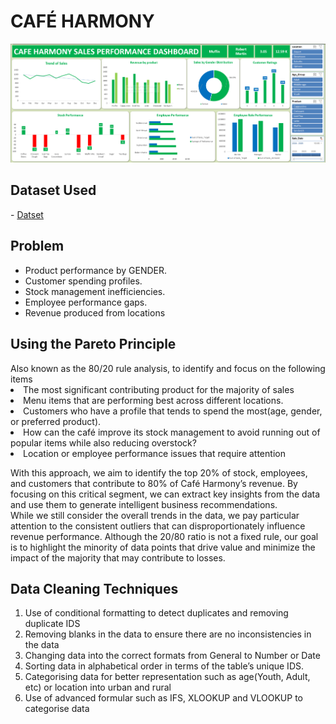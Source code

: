 <h1>CAFÉ HARMONY</h1>

<img src ="https://github.com/cephard/CafeHarmonyData/blob/main/Cafe%20Harmony%20Dashboard.png"/>

<h2>Dataset Used </h2>
- <a href="https://github.com/cephard/CafeHarmonyData/blob/main/Cafe_Harmony_Capstone_Project.xlsx">Datset</a>

<h2> Problem</h2>
<ul>
  <li>Product performance by GENDER.</li>
  <li>Customer spending profiles.</li>
  <li>Stock management inefficiencies.</li>
  <li>Employee performance gaps.</li>
  <li>Revenue produced from locations</li>
</ul>

<h2>Using the Pareto Principle</h2>
Also known as the 80/20 rule analysis, to identify and focus on the following items
<li>The most significant contributing product for the majority of sales​</li>
<li>Menu items that are performing best across different locations. ​</li>
<li>Customers who have a profile that tends to spend the most(age, gender, or preferred product).​</li>
<li>How can the café improve its stock management to avoid running out of popular items while also reducing overstock?​</li>
<li>Location or employee performance issues that require attention</li>

With this approach, we aim to identify the top 20% of stock, employees, and customers that contribute to 80% of Café Harmony’s revenue. By focusing on this critical segment, we can extract key insights from the data and use them to generate intelligent business recommendations.
<br>
While we still consider the overall trends in the data, we pay particular attention to the consistent outliers that can disproportionately influence revenue performance. Although the 20/80 ratio is not a fixed rule, our goal is to highlight the minority of data points that drive value and minimize the impact of the majority that may contribute to losses.

<h2>Data Cleaning Techniques</h2>
<ol>
  <li>Use of conditional formatting to detect duplicates and removing duplicate IDS</li>
  <li>Removing blanks in the data to ensure there are no inconsistencies in the data</li>
  <li>Changing data into the correct formats from General to Number or Date</li>  
  <li>Sorting data in alphabetical order in terms of the table’s unique IDS.</li>  
  <li>Categorising data for better representation such as age(Youth, Adult, etc) or location into urban and rural</li>
  <li>Use of advanced formular such as IFS, XLOOKUP and VLOOKUP to categorise data</li>
</ol>
